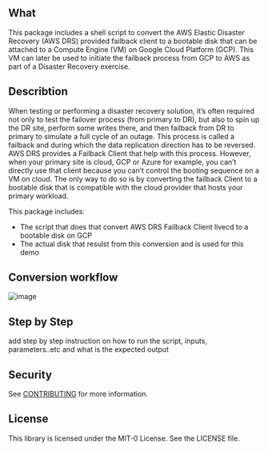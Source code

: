 ## What

This package includes a shell script to convert the AWS Elastic Disaster Recovery (AWS DRS) provided failback client to a bootable disk that can be attached to a Compute Engine (VM) on Google Cloud Platform (GCP). This VM can later be used to initiate the failback process from GCP to AWS as part of a Disaster Recovery exercise. 


## Describtion

When testing or performing a disaster recovery solution, it’s often required not only to test the failover process (from primary to DR), but also to spin up the DR site, perform some writes there, and then failback from DR to primary to simulate a full cycle of an outage. This process is called a failback and during which the data replication direction has to be reversed. AWS DRS provides a Failback Client that help with this process. However, when your primary site is cloud, GCP or Azure for example, you can’t directly use that client because you can’t control the booting sequence on a VM on cloud. The only way to do so is by converting the failback Client to a bootable disk that is compatible with the cloud provider that hosts your primary workload. 

This package includes:
* The script that does that convert AWS DRS Failback Client livecd to a bootable disk on GCP
* The actual disk that resulst from this conversion and is used for this demo


## Conversion workflow 


![image](https://user-images.githubusercontent.com/59539231/168310851-c1c8f9d3-843c-4796-afab-aa1be52006a1.png)

## Step by Step 

add step by step instruction on how to run the script, inputs, parameters..etc and what is the expected output


## Security

See [CONTRIBUTING](CONTRIBUTING.md#security-issue-notifications) for more information.

## License

This library is licensed under the MIT-0 License. See the LICENSE file.

